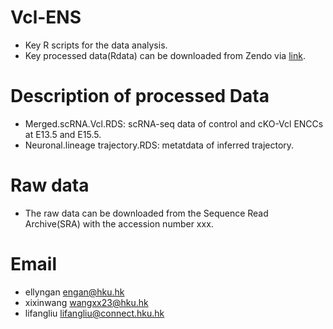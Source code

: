 # Vcl-ENS
-  Key R scripts for the data analysis.  
-  Key processed data(Rdata) can be downloaded from Zendo via [link](https://zenodo.org/records/15979368?token=eyJhbGciOiJIUzUxMiJ9.eyJpZCI6IjFmNWZjNGRkLWM4N2MtNDE2OC1iOWQ5LWQyYzE5NmYzM2U3ZiIsImRhdGEiOnt9LCJyYW5kb20iOiI3ZDMwMzg3MWI2MmY2YjE2MzI3MDY2N2QwOTFmNDRlZSJ9.aIgZibXaupnWswmEpMzO-KTlWXznOkhcAY9ZW9itN0pmdNhviHuSZIuKK8a4iQuG9WUiutJRrop15id0G6Jtww).

# Description of processed Data
- Merged.scRNA.Vcl.RDS: scRNA-seq data of control and cKO-Vcl ENCCs at E13.5 and E15.5.
- Neuronal.lineage trajectory.RDS: metatdata of inferred trajectory.

# Raw data
- The raw data can be downloaded from the Sequence Read Archive(SRA) with the accession number xxx.

# Email
- ellyngan engan@hku.hk
- xixinwang wangxx23@hku.hk
- lifangliu lifangliu@connect.hku.hk


